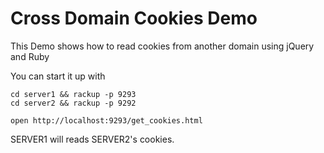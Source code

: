 Cross Domain Cookies Demo
===

This Demo shows how to read cookies from another domain using jQuery and Ruby

You can start it up with

```
cd server1 && rackup -p 9293
cd server2 && rackup -p 9292

open http://localhost:9293/get_cookies.html
```

SERVER1 will reads SERVER2's cookies.
